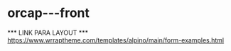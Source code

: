 # orcap---front

*** LINK PARA LAYOUT ***
https://www.wrraptheme.com/templates/alpino/main/form-examples.html